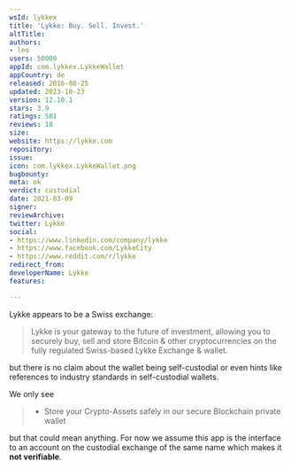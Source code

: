 ```yaml
---
wsId: lykkex
title: 'Lykke: Buy. Sell. Invest.'
altTitle: 
authors:
- leo
users: 50000
appId: com.lykkex.LykkeWallet
appCountry: de
released: 2016-08-25
updated: 2023-10-23
version: 12.10.1
stars: 3.9
ratings: 581
reviews: 18
size: 
website: https://lykke.com
repository: 
issue: 
icon: com.lykkex.LykkeWallet.png
bugbounty: 
meta: ok
verdict: custodial
date: 2021-03-09
signer: 
reviewArchive: 
twitter: Lykke
social:
- https://www.linkedin.com/company/lykke
- https://www.facebook.com/LykkeCity
- https://www.reddit.com/r/lykke
redirect_from: 
developerName: Lykke
features: 

---
```


Lykke appears to be a Swiss exchange:

> Lykke is your gateway to the future of investment, allowing you to securely
  buy, sell and store Bitcoin & other cryptocurrencies on the fully regulated
  Swiss-based Lykke Exchange & wallet.

but there is no claim about the wallet being self-custodial or even hints like
references to industry standards in self-custodial wallets.

We only see

> - Store your Crypto-Assets safely in our secure Blockchain private wallet

but that could mean anything. For now we assume this app is the interface to an
account on the custodial exchange of the same name which makes it
**not verifiable**.
